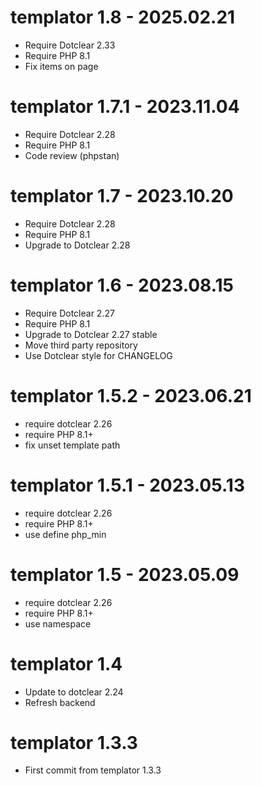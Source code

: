 templator 1.8 - 2025.02.21
===========================================================
* Require Dotclear 2.33
* Require PHP 8.1
* Fix items on page

templator 1.7.1 - 2023.11.04
===========================================================
* Require Dotclear 2.28
* Require PHP 8.1
* Code review (phpstan)

templator 1.7 - 2023.10.20
===========================================================
* Require Dotclear 2.28
* Require PHP 8.1
* Upgrade to Dotclear 2.28

templator 1.6 - 2023.08.15
===========================================================
* Require Dotclear 2.27
* Require PHP 8.1
* Upgrade to Dotclear 2.27 stable
* Move third party repository
* Use Dotclear style for CHANGELOG

templator 1.5.2 - 2023.06.21
===========================================================
* require dotclear 2.26
* require PHP 8.1+
* fix unset template path

templator 1.5.1 - 2023.05.13
===========================================================
* require dotclear 2.26
* require PHP 8.1+
* use define php_min

templator 1.5 - 2023.05.09
===========================================================
* require dotclear 2.26
* require PHP 8.1+
* use namespace

templator 1.4
===========================================================
* Update to dotclear 2.24
* Refresh backend

templator 1.3.3
===========================================================
* First commit from templator 1.3.3
